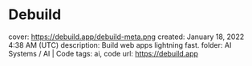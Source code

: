# Debuild

cover: https://debuild.app/debuild-meta.png
created: January 18, 2022 4:38 AM (UTC)
description: Build web apps lightning fast.
folder: AI Systems / AI | Code
tags: ai, code
url: https://debuild.app